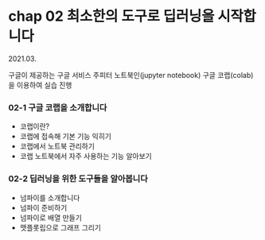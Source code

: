 # chap 02 최소한의 도구로 딥러닝을 시작합니다

2021.03.

구글이 제공하는 구글 서비스 주피터 노트북인(jupyter notebook) 구글 코랩(colab)을 이용하여 실습 진행

### 02-1 구글 코랩을 소개합니다

* 코랩이란? 
* 코랩에 접속해 기본 기능 익히기
* 코랩에서 노트북 관리하기
* 코랩 노트북에서 자주 사용하는 기능 알아보기

### 02-2 딥러닝을 위한 도구들을 알아봅니다

* 넘파이를 소개합니다
* 넘파이 준비하기
* 넘파이로 배열 만들기
* 맷플롯립으로 그래프 그리기
